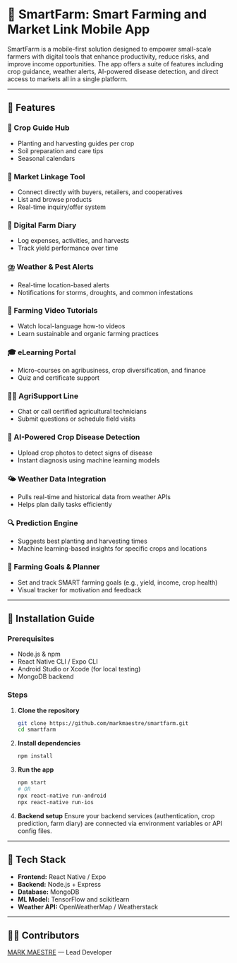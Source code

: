 

# 🌾 SmartFarm: Smart Farming and Market Link Mobile App

SmartFarm is a mobile-first solution designed to empower small-scale farmers with digital tools that enhance productivity, reduce risks, and improve income opportunities. The app offers a suite of features including crop guidance, weather alerts, AI-powered disease detection, and direct access to markets all in a single platform.

---

## 📱 Features

### 🌱 Crop Guide Hub

* Planting and harvesting guides per crop
* Soil preparation and care tips
* Seasonal calendars

### 🛒 Market Linkage Tool

* Connect directly with buyers, retailers, and cooperatives
* List and browse products
* Real-time inquiry/offer system

### 📓 Digital Farm Diary

* Log expenses, activities, and harvests
* Track yield performance over time

### ⛈️ Weather & Pest Alerts

* Real-time location-based alerts
* Notifications for storms, droughts, and common infestations

### 🎥 Farming Video Tutorials

* Watch local-language how-to videos
* Learn sustainable and organic farming practices

### 🎓 eLearning Portal

* Micro-courses on agribusiness, crop diversification, and finance
* Quiz and certificate support

### 🧑‍🌾 AgriSupport Line

* Chat or call certified agricultural technicians
* Submit questions or schedule field visits

### 🧠 AI-Powered Crop Disease Detection

* Upload crop photos to detect signs of disease
* Instant diagnosis using machine learning models

### 🌤️ Weather Data Integration

* Pulls real-time and historical data from weather APIs
* Helps plan daily tasks efficiently

### 🔍 Prediction Engine

* Suggests best planting and harvesting times
* Machine learning-based insights for specific crops and locations

### 🎯 Farming Goals & Planner

* Set and track SMART farming goals (e.g., yield, income, crop health)
* Visual tracker for motivation and feedback

---

## 🚀 Installation Guide

### Prerequisites

* Node.js & npm
* React Native CLI / Expo CLI
* Android Studio or Xcode (for local testing)
* MongoDB backend 

### Steps

1. **Clone the repository**

   ```bash
   git clone https://github.com/markmaestre/smartfarm.git
   cd smartfarm
   ```

2. **Install dependencies**

   ```bash
   npm install
   ```

3. **Run the app**

   ```bash
   npm start
   # OR
   npx react-native run-android
   npx react-native run-ios
   
   ```

4. **Backend setup**
   Ensure your backend services (authentication, crop prediction, farm diary) are connected via environment variables or API config files.

---

## 🧪 Tech Stack

* **Frontend:** React Native / Expo
* **Backend:** Node.js + Express 
* **Database:** MongoDB
* **ML Model:** TensorFlow and scikitlearn
* **Weather API:** OpenWeatherMap / Weatherstack

---


## 👨‍💻 Contributors

[MARK MAESTRE](https://github.com/markmaestre) — Lead Developer




